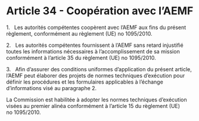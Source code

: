 # Article 34 - Coopération avec l’AEMF


1.   Les autorités compétentes coopèrent avec l’AEMF aux fins du présent règlement, conformément au règlement (UE) no 1095/2010.

2.   Les autorités compétentes fournissent à l’AEMF sans retard injustifié toutes les informations nécessaires à l’accomplissement de sa mission conformément à l’article 35 du règlement (UE) no 1095/2010.

3.   Afin d’assurer des conditions uniformes d’application du présent article, l’AEMF peut élaborer des projets de normes techniques d’exécution pour définir les procédures et les formulaires applicables à l’échange d’informations visé au paragraphe 2.

La Commission est habilitée à adopter les normes techniques d’exécution visées au premier alinéa conformément à l’article 15 du règlement (UE) no 1095/2010.
